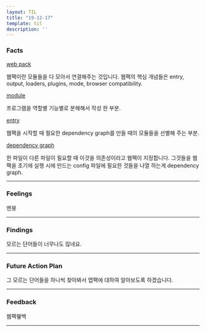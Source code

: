 ```yaml
---
layout: TIL
title: "19-12-17"
template: til
description: ''
---
```



### Facts

[web pack](https://webpack.js.org/concepts/)

웹팩이란 모듈들을 다 모아서 연결해주는 것입니다.
웹팩의 핵심 개념들은 entry, output, loaders, plugins, mode, browser compatibility.

[module](https://webpack.js.org/concepts/modules/)

프로그램을 역할별 기능별로 분해해서 작성 한 부분.

[entry](https://webpack.js.org/concepts/)

웹팩을 시작할 때 필요한 dependency graph를 만들 때의 모듈들을 선별해 주는 부분.

[dependency graph](https://webpack.js.org/concepts/dependency-graph/)

한 파일이 다른 파일이 필요할 때 이것을 의존성이라고 웹팩이 지정합니다. 그것들을 웹팩을 초기에 실행 시에 만드는 config 파일에 필요한 것들을 나열 하는게 dependency graph.

---

### Feelings

멘붕

---

### Findings

모르는 단어들이 너무나도 많네요.

---

### Future Action Plan

그 모르는 단어들을 하나씩 찾아봐서 맵팩에 대하여 알아보도록 하겠습니다.

---

### Feedback

웹팩윂백

---

